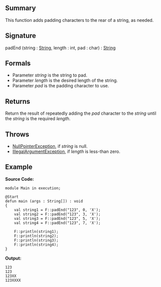 ## Summary

This function adds padding characters to the rear of a string, as needed.

## Signature

padEnd (string : [String](https://docs.oracle.com/javase/7/docs/api/java/lang/String.html), length : int, pad : char) : [String](https://docs.oracle.com/javase/7/docs/api/java/lang/String.html)

## Formals

+ Parameter <i>string</i> is the string to pad.
+ Parameter <i>length</i> is the desired length of the string.
+ Parameter <i>pad</i> is the padding character to use.

## Returns

Return the result of repeatedly adding the <i>pad</i> character to the <i>string</i> until the <i>string</i> is the required <i>length</i>.

## Throws

+ [NullPointerException](https://docs.oracle.com/javase/7/docs/api/java/lang/NullPointerException.html), if <i>string</i> is null.
+ [IllegalArgumentException](https://docs.oracle.com/javase/7/docs/api/java/lang/IllegalArgumentException.html), if <i>length</i> is less-than zero.

## Example

**Source Code:**

```plain
module Main in execution;

@Start
defun main (args : String[]) : void
{
    val string1 = F::padEnd("123", 0, 'X');
    val string2 = F::padEnd("123", 3, 'X');
    val string3 = F::padEnd("123", 5, 'X');
    val string4 = F::padEnd("123", 7, 'X');

    F::println(string1);
    F::println(string2);
    F::println(string3);
    F::println(string4);
}
```

**Output:**

```plain
123
123
123XX
123XXXX
```

